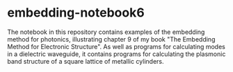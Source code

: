 # embedding-notebook6
The notebook in this repository contains examples of the embedding method for photonics, illustrating chapter 9 of my book "The Embedding Method for Electronic Structure". As well as programs for calculating modes in a dielectric waveguide, it contains programs for calculating the plasmonic band structure of a square lattice of metallic cylinders.
